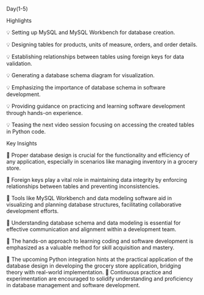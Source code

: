 Day(1-5)

Highlights

💡 Setting up MySQL and MySQL Workbench for database creation.

💡 Designing tables for products, units of measure, orders, and order details.

💡 Establishing relationships between tables using foreign keys for data validation.

💡 Generating a database schema diagram for visualization.

💡 Emphasizing the importance of database schema in software development.

💡 Providing guidance on practicing and learning software development through hands-on experience.

💡 Teasing the next video session focusing on accessing the created tables in Python code.


Key Insights

🧠 Proper database design is crucial for the functionality and efficiency of any application, especially in scenarios like managing inventory in a grocery store.

🧠 Foreign keys play a vital role in maintaining data integrity by enforcing relationships between tables and preventing inconsistencies.

🧠 Tools like MySQL Workbench and data modeling software aid in visualizing and planning database structures, facilitating collaborative development efforts.

🧠 Understanding database schema and data modeling is essential for effective communication and alignment within a development team.

🧠 The hands-on approach to learning coding and software development is emphasized as a valuable method for skill acquisition and mastery.

🧠 The upcoming Python integration hints at the practical application of the database design in developing the grocery store application, bridging theory with real-world implementation.
🧠 Continuous practice and experimentation are encouraged to solidify understanding and proficiency in database management and software development.
